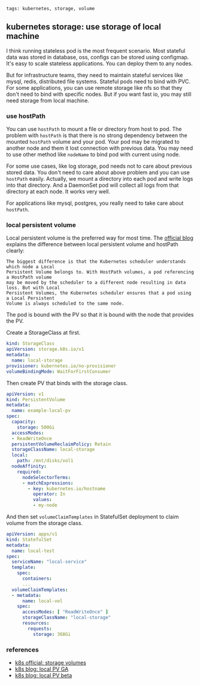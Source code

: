 ```metadata
tags: kubernetes, storage, volume
```

## kubernetes storage: use storage of local machine

I think running stateless pod is the most frequent scenario. Most stateful data
 was stored in database, oss, configs can be stored using configmap. It's easy
 to scale stateless applications. You can deploy them to any nodes.

But for infrastructure teams, they need to maintain stateful services like mysql,
redis, distributed file systems. Stateful pods need to bind with PVC. For some
 applications, you can use remote storage like nfs so that they don't need to bind
 with specific nodes. But if you want fast io, you may still need storage from local
 machine.

### use hostPath
You can use `hostPath` to mount a file or directory from host to pod. The problem
 with `hostPath` is that there is no strong dependency between the mounted `hostPath`
 volume and your pod. Your pod may be migrated to another node and them it lost
 connection with previous data. You may need to use other method like `nodeName` to
 bind pod with current using node.

For some use cases, like log storage, pod needs not to care about previous stored
 data. You don't need to care about above problem and you can use `hostPath` easily.
 Actually, we mount a directory into each pod and write logs into that directory. And
 a DaemonSet pod will collect all logs from that directory at each node. It works very
 well.

For applications like mysql, postgres, you really need to take care about `hostPath`.

### local persistent volume
Local persistent volume is the preferred way for most time. The
 [official blog](https://kubernetes.io/blog/2019/04/04/kubernetes-1.14-local-persistent-volumes-ga/)
  explains the difference between local persistent volume and hostPath clearly:

    The biggest difference is that the Kubernetes scheduler understands which node a Local
    Persistent Volume belongs to. With HostPath volumes, a pod referencing a HostPath volume
    may be moved by the scheduler to a different node resulting in data loss. But with Local
    Persistent Volumes, the Kubernetes scheduler ensures that a pod using a Local Persistent
    Volume is always scheduled to the same node.

The pod is bound with the PV so that it is bound with the node that provides the PV.

Create a StorageClass at first.

```yaml
kind: StorageClass
apiVersion: storage.k8s.io/v1
metadata:
  name: local-storage
provisioner: kubernetes.io/no-provisioner
volumeBindingMode: WaitForFirstConsumer
```

Then create PV that binds with the storage class.

```yaml
apiVersion: v1
kind: PersistentVolume
metadata:
  name: example-local-pv
spec:
  capacity:
    storage: 500Gi
  accessModes:
  - ReadWriteOnce
  persistentVolumeReclaimPolicy: Retain
  storageClassName: local-storage
  local:
    path: /mnt/disks/vol1
  nodeAffinity:
    required:
      nodeSelectorTerms:
      - matchExpressions:
        - key: kubernetes.io/hostname
          operator: In
          values:
          - my-node
```

And then set `volumeClaimTemplates` in StatefulSet deployment to claim volume from the
 storage class.

```yaml
apiVersion: apps/v1
kind: StatefulSet
metadata:
  name: local-test
spec:
  serviceName: "local-service"
  template:
    spec:
      containers:
      ...
  volumeClaimTemplates:
  - metadata:
      name: local-vol
    spec:
      accessModes: [ "ReadWriteOnce" ]
      storageClassName: "local-storage"
      resources:
        requests:
          storage: 368Gi
```

### references
- [k8s official: storage volumes](https://kubernetes.io/docs/concepts/storage/volumes/)
- [k8s blog: local PV GA](https://kubernetes.io/blog/2019/04/04/kubernetes-1.14-local-persistent-volumes-ga/)
- [k8s blog: local PV beta](https://kubernetes.io/blog/2018/04/13/local-persistent-volumes-beta/)
